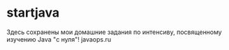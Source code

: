 # startjava

Здесь сохранены мои домашние задания по интенсиву, посвященному изучению Java "с нуля"! javaops.ru
